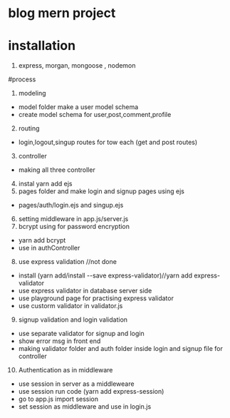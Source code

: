 # blog mern project

# installation
1. express, morgan, mongoose , nodemon

#process

1. modeling
- model folder make a user model schema
- create model schema for user,post,comment,profile
2. routing
- login,logout,singup routes for tow each (get and post routes)
3. controller
- making all three controller 
4. instal yarn add ejs
5. pages folder and make login and signup pages using ejs 
- pages/auth/login.ejs and singup.ejs
6. setting middleware in app.js/server.js
7. bcrypt using for password encryption 
- yarn add bcrypt
- use in authController

8. use express validation //not done
- install (yarn add/install --save express-validator)//yarn add express-validator
- use express validator in database server side 
- use playground page for practising express validator
- use custorm validator in validator.js
9. signup validation and login validation 
- use separate validator for signup and login 
- show error msg in front end
- making validator folder and auth folder inside login and signup file for controller
10. Authentication as in middleware
- use session in server as a middleweare
- use session run code (yarn add express-session)
- go to app.js import session 
- set session as middleware and use in login.js
